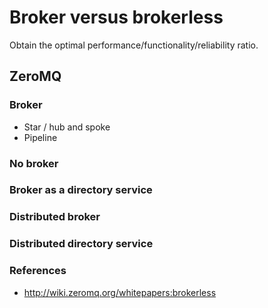 # Broker versus brokerless

Obtain the optimal performance/functionality/reliability ratio.

## ZeroMQ
### Broker
- Star / hub and spoke
- Pipeline

### No broker

### Broker as a directory service

### Distributed broker

### Distributed directory service

### References
- http://wiki.zeromq.org/whitepapers:brokerless

